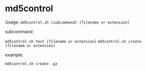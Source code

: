 # md5control

Usage: `md5control.sh [subcommand] [filename or extension]`

subcommand:

`md5control.sh test [filename or extension]`
`md5control.sh create [filename or extension]`

example:

`md5control.sh create .gz`
